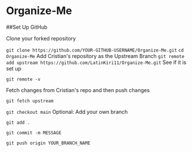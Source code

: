 # Organize-Me

##Set Up GitHub

Clone your forked repository

`git clone https://github.com/YOUR-GITHUB-USERNAME/Organize-Me.git`
`cd Organize-Me`
Add Cristian's repository as the Upstream Branch
`git remote add upstream https://github.com/LatinKiri11/Organize-Me.git`
See if it is set up

`git remote -v`

Fetch changes from Cristian's repo and then push changes

`git fetch upstream`

`git checkout main`
Optional: Add your own branch

`git add .`

`git commit -m MESSAGE`

`git push origin YOUR_BRANCH_NAME`

